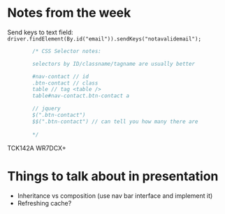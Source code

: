 # Notes from the week

Send keys to text field:
`driver.findElement(By.id("email")).sendKeys("notavalidemail");`

```javascript
        /* CSS Selector notes:

        selectors by ID/classname/tagname are usually better

        #nav-contact // id
        .btn-contact // class
        table // tag <table />
        table#nav-contact.btn-contact a

        // jquery
        $(".btn-contact")
        $$(".btn-contact") // can tell you how many there are
        
        */
```

TCK142A
WR7DCX+

# Things to talk about in presentation

* Inheritance vs composition (use nav bar interface and implement it)
* Refreshing cache?